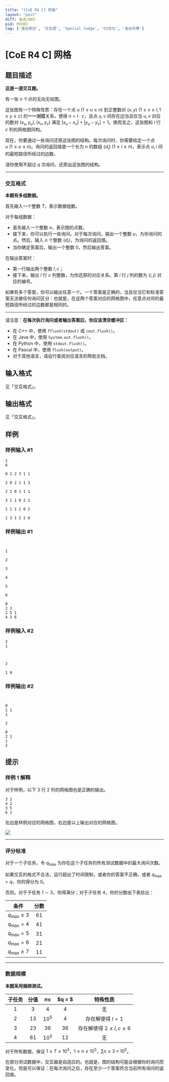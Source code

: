 ```yaml
---
title: "[CoE R4 C] 网格"
layout: "post"
diff: 省选/NOI-
pid: P8303
tag: ['洛谷原创', '交互题', 'Special Judge', 'O2优化', '洛谷月赛']
---
```

# [CoE R4 C] 网格
## 题目描述

**这是一道交互题。**

有一张 $n$ 个点的无向无权图。

这张图有一个特殊性质：存在一个点 $u \ (1 \leq u \leq n)$ 到正整数对 $(x, y) \ (1 \leq x \leq l, 1 \leq y \leq c)$ 的**一一对应**关系，使得 $n = l \cdot c$，且点 $u, v$ 间存在边当且仅当 $u, v$ 对应的数对 $(x_u, y_u), (x_v, y_v)$ 满足 $|x_u - x_v| + |y_u - y_v| = 1$。换而言之，这张图和 $l$ 行 $c$ 列的网格图同构。

现在，你要通过一些询问还原这张图的结构。每次询问时，你需要给定一个点 $u \ (1 \leq u \leq n)$。询问的返回值是一个长为 $n$ 的数组 $\{d_i\} \ (1 \leq i \leq n)$，表示点 $u, i$ 间的最短路径所经过的边数。

请你使用不超过 $q$ 次询问，还原出这张图的结构。

---

### 交互格式

**本题有多组数据。**

首先输入一个整数 $T$，表示数据组数。

对于每组数据：

- 首先输入一个整数 $n$，表示图的点数。
- 接下来，你可以执行一些询问。对于每次询问，输出一个整数 $u$，为你询问的点。然后，输入 $n$ 个整数 $\{d_i\}$，为询问的返回值。
- 当你确定答案后，输出一个整数 $0$，然后输出答案。

在输出答案时：

- 第一行输出两个整数 $l, c$；
- 接下来，输出 $l$ 行 $c$ 列整数，为你还原的对应关系。第 $i$ 行 $j$ 列的数为 $(i, j)$ 对应的编号。

如果有多个答案，你可以输出任意一个。一个答案是正确的，当且仅当它和标准答案无法被任何询问区分：也就是，在这两个答案对应的网格图中，任意点对间的最短路径所经过的边数都是相同的。

---

请注意：**在每次执行询问或者输出答案后，你应该清空缓冲区：**

- 在 C++ 中，使用 `fflush(stdout)` 或 `cout.flush()`。
- 在 Java 中，使用 `System.out.flush()`。
- 在 Python 中，使用 `stdout.flush()`。
- 在 Pascal 中，使用 `flush(output)`。
- 对于其他语言，请自行查阅对应语言的帮助文档。

## 输入格式

见「交互格式」。
## 输出格式

见「交互格式」。
## 样例

### 样例输入 #1
```
1
6

0 2 2 3 1 1

2 0 2 1 1 3

2 2 0 1 1 1

3 1 1 0 2 2

1 1 1 2 0 2

1 3 1 2 2 0
```
### 样例输出 #1
```


1

2

3

4

5

6

0
2 3
2 5 1
4 3 6
```
### 样例输入 #2
```
2
1



2

1 0
```
### 样例输出 #2
```


0
1 1
1

2

0
2 1
1
2
```
## 提示

### 样例 $1$ 解释

对于样例，以下 $3$ 行 $2$ 列的网格图也是正确的输出。

```
3 2
4 2
3 5
6 1
```

左边是样例对应的网格图，右边是以上输出对应的网格图。

![](https://cdn.luogu.com.cn/upload/image_hosting/jy23v0au.png)

---

### 评分标准

对于一个子任务，令 $q_{\max}$ 为你在这个子任务的所有测试数据中的最大询问次数。

如果交互的格式不合法，运行超出了时间限制，或者你的答案不正确，或者 $q_{\max} > q$，你的得分为 $0$。

否则，对于子任务 $1 \sim 3$，你得满分；对于子任务 $4$，你的分数由下表给出：

| 条件 | 分数 |
| :-: | :-: |
| $q_{\max} \leq 3$ | $61$ |
| $q_{\max} = 4$ | $41$ |
| $q_{\max} = 5$ | $31$ |
| $q_{\max} = 6$ | $21$ |
| $q_{\max} \geq 7$ | $11$ |

---

### 数据规模

**本题采用捆绑测试。**

| 子任务 | 分值 | $n \leq$ | $q = $  | 特殊性质 |
| :-: | :-: | :-: | :-: | :-: |
| $1$ | $3$ | $4$ | $4$ | 无 |
| $2$ | $13$ | $10^5$ | $4$ | 存在解使得 $l = 1$ |
| $3$ | $23$ | $36$ | $36$ | 存在解使得 $2 \leq l, c \leq 6$ |
| $4$ | $61$ | $10^5$ | $12$ | 无 |

对于所有数据，保证 $1 \leq T \leq 10^3$，$1 \leq n \leq 10^5$，$\sum n \leq 3 \times 10^5$。

在部分测试数据中，交互器是自适应的。也就是，图的结构可能会根据你的询问而变化。但是可以保证：在每次询问之后，存在至少一个答案符合当前所有询问的返回值。

